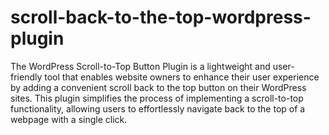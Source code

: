 # scroll-back-to-the-top-wordpress-plugin

The WordPress Scroll-to-Top Button Plugin is a lightweight and user-friendly tool that enables website owners to enhance their user experience by adding a convenient scroll back to the top button on their WordPress sites. This plugin simplifies the process of implementing a scroll-to-top functionality, allowing users to effortlessly navigate back to the top of a webpage with a single click.
